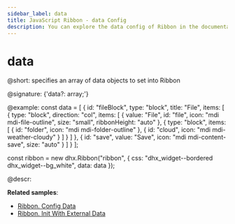 ```yaml
---
sidebar_label: data
title: JavaScript Ribbon - data Config 
description: You can explore the data config of Ribbon in the documentation of the DHTMLX JavaScript UI library. Browse developer guides and API reference, try out code examples and live demos, and download a free 30-day evaluation version of DHTMLX Suite 7.
---
```


# data

@short: specifies an array of data objects to set into Ribbon

@signature: {'data?: array;'}

@example:
const data = [
    {
        id: "fileBlock",
        type: "block",
        title: "File",
        items: [
            {
                type: "block",
                direction: "col",
                items: [
                    {
                        value: "File",
                        id: "file",
                        icon: "mdi mdi-file-outline",
                        size: "small",
                        ribbonHeight: "auto"
                    },
                    {
                        type: "block",
                        items: [
                            { id: "folder", icon: "mdi mdi-folder-outline" },
                            { id: "cloud", icon: "mdi mdi-weather-cloudy" }
                        ]
                    }
                ]
            },
            {
                id: "save",
                value: "Save",
                icon: "mdi mdi-content-save",
                size: "auto"
            }
        ]
    }
];

const ribbon = new dhx.Ribbon("ribbon", {
    css: "dhx_widget--bordered dhx_widget--bg_white", 
    data: data
});

@descr:

**Related samples**:
- [Ribbon. Config Data](https://snippet.dhtmlx.com/lek4v9m7)
- [Ribbon. Init With External Data](https://snippet.dhtmlx.com/aue48f5f)

[comment]: # (@related: ribbon/loading_json.md)
